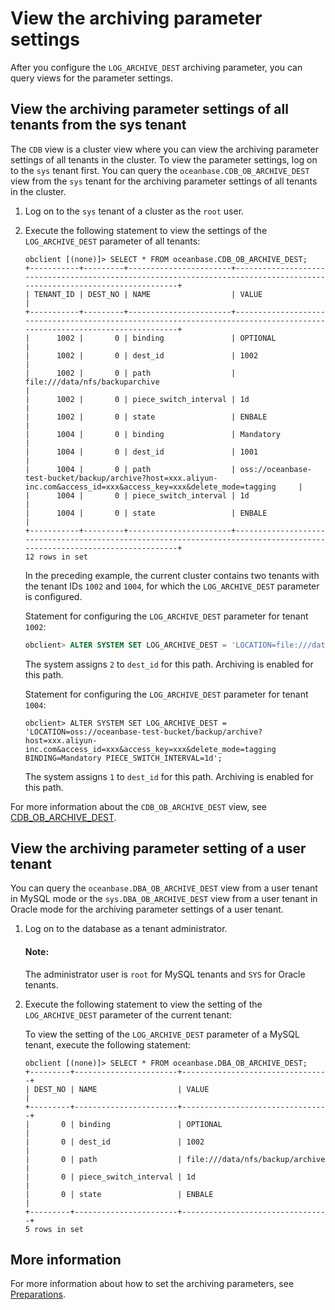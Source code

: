 # View the archiving parameter settings

After you configure the `LOG_ARCHIVE_DEST` archiving parameter, you can query views for the parameter settings. 

## View the archiving parameter settings of all tenants from the sys tenant

The `CDB` view is a cluster view where you can view the archiving parameter settings of all tenants in the cluster. To view the parameter settings, log on to the `sys` tenant first. You can query the `oceanbase.CDB_OB_ARCHIVE_DEST` view from the `sys` tenant for the archiving parameter settings of all tenants in the cluster. 

1. Log on to the `sys` tenant of a cluster as the `root` user. 

2. Execute the following statement to view the settings of the `LOG_ARCHIVE_DEST` parameter of all tenants: 

   ```shell
   obclient [(none)]> SELECT * FROM oceanbase.CDB_OB_ARCHIVE_DEST;
   +-----------+---------+-----------------------+-------------------------------------------------------------------------------------------------------------------------+
   | TENANT_ID | DEST_NO | NAME                  | VALUE                                                                                                                   |
   +-----------+---------+-----------------------+-------------------------------------------------------------------------------------------------------------------------+
   |      1002 |       0 | binding               | OPTIONAL                                                                                                                |
   |      1002 |       0 | dest_id               | 1002                                                                                                                    |
   |      1002 |       0 | path                  | file:///data/nfs/backuparchive                                                                                          |                
   |      1002 |       0 | piece_switch_interval | 1d                                                                                                                      |
   |      1002 |       0 | state                 | ENBALE                                                                                                                  |
   |      1004 |       0 | binding               | Mandatory                                                                                                               |
   |      1004 |       0 | dest_id               | 1001                                                                                                                    |
   |      1004 |       0 | path                  | oss://oceanbase-test-bucket/backup/archive?host=xxx.aliyun-inc.com&access_id=xxx&access_key=xxx&delete_mode=tagging     |
   |      1004 |       0 | piece_switch_interval | 1d                                                                                                                      |
   |      1004 |       0 | state                 | ENBALE                                                                                                                  |
   +-----------+---------+-----------------------+-------------------------------------------------------------------------------------------------------------------------+
   12 rows in set
   ```

   In the preceding example, the current cluster contains two tenants with the tenant IDs `1002` and `1004`, for which the `LOG_ARCHIVE_DEST` parameter is configured. 

   Statement for configuring the `LOG_ARCHIVE_DEST` parameter for tenant `1002`:

   ```sql
   obclient> ALTER SYSTEM SET LOG_ARCHIVE_DEST = 'LOCATION=file:///data/nfs/backup/archive BINDING=Optional PIECE_SWITCH_INTERVAL=1d';
   ```

   The system assigns `2` to `dest_id` for this path. Archiving is enabled for this path. 

   Statement for configuring the `LOG_ARCHIVE_DEST` parameter for tenant `1004`:

   ```shell
   obclient> ALTER SYSTEM SET LOG_ARCHIVE_DEST = 'LOCATION=oss://oceanbase-test-bucket/backup/archive?host=xxx.aliyun-inc.com&access_id=xxx&access_key=xxx&delete_mode=tagging BINDING=Mandatory PIECE_SWITCH_INTERVAL=1d';
   ```

   The system assigns `1` to `dest_id` for this path. Archiving is enabled for this path. 

For more information about the `CDB_OB_ARCHIVE_DEST` view, see [CDB_OB_ARCHIVE_DEST](../../../7.reference/5.system-reference/4.system-overview-of-mysql-mode/2.dictionary-view-of-mysql-mode/131.oceanbase-cdb_ob_archive_dest-of-mysql-mode.md). 

## View the archiving parameter setting of a user tenant

You can query the `oceanbase.DBA_OB_ARCHIVE_DEST` view from a user tenant in MySQL mode or the `sys.DBA_OB_ARCHIVE_DEST` view from a user tenant in Oracle mode for the archiving parameter settings of a user tenant. 

1. Log on to the database as a tenant administrator. 

   <main id="notice" type='explain'>
    <h4>Note:</h4>
    <p>The administrator user is <code>root</code> for MySQL tenants and <code>SYS</code> for Oracle tenants. </p>
   </main>

2. Execute the following statement to view the setting of the `LOG_ARCHIVE_DEST` parameter of the current tenant: 

   To view the setting of the `LOG_ARCHIVE_DEST` parameter of a MySQL tenant, execute the following statement:

   ```shell
   obclient [(none)]> SELECT * FROM oceanbase.DBA_OB_ARCHIVE_DEST;
   +---------+-----------------------+---------------------------------+
   | DEST_NO | NAME                  | VALUE                           |
   +---------+-----------------------+---------------------------------+
   |       0 | binding               | OPTIONAL                        |
   |       0 | dest_id               | 1002                            |
   |       0 | path                  | file:///data/nfs/backup/archive |
   |       0 | piece_switch_interval | 1d                              |
   |       0 | state                 | ENBALE                          |
   +---------+-----------------------+---------------------------------+
   5 rows in set
   ```

## More information

For more information about how to set the archiving parameters, see [Preparations](2.preparation-before-log-archive.md). 

